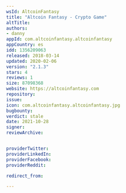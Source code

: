 ```yaml
---
wsId: AltcoinFantasy
title: "Altcoin Fantasy - Crypto Game"
altTitle: 
authors:
- danny
appId: com.altcoinfantasy.altcoinfantasy
appCountry: es
idd: 1356209063
released: 2018-03-14
updated: 2020-02-06
version: "2.1.3"
stars: 4
reviews: 1
size: 87098368
website: https://altcoinfantasy.com
repository: 
issue: 
icon: com.altcoinfantasy.altcoinfantasy.jpg
bugbounty: 
verdict: stale
date: 2021-10-28
signer: 
reviewArchive:


providerTwitter: 
providerLinkedIn: 
providerFacebook: 
providerReddit: 

redirect_from:

---
```


